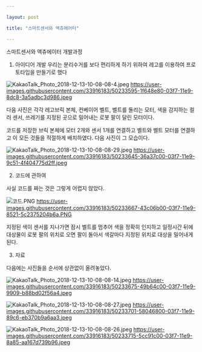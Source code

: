 ```yaml
---

layout: post

title: "스마트센서와 액츄에어터"

---
```


스마트센서와 액츄에이터 개발과정

1. 아이디어 개발
우리는 분리수거를 보다 편리하게 하기 위하여 레고를 이용하여 프로토타입을 만들기로 했다

![KakaoTalk_Photo_2018-12-13-10-08-08-4.jpeg](C:\Users\nsmna\Downloads\아카이브\KakaoTalk_Photo_2018-12-13-10-08-08-4.jpeg)
https://user-images.githubusercontent.com/33916183/50233595-1f648e80-03f7-11e9-8dc8-3a5adbc3d986.jpeg

다음 사진은 각각 레고브릭 본체, 컨베이어 벨트, 벨트를 돌리는 모터, 색을 감지하는 컬러 센서, 쓰레기를 지정된 곳으로 밀어내는 로봇 팔이 달린 모터이다.

코드를 저장한 브릭 본체에 모터 2개와 센서 1개를 연결하고 벨트와 벨트 모터를 연결하고 이 모든 것들을 적절하게 배치하였다. 다음 사진이 그 모습이다.

![KakaoTalk_Photo_2018-12-13-10-08-08-29.jpeg](C:\Users\nsmna\Downloads\아카이브\KakaoTalk_Photo_2018-12-13-10-08-08-29.jpeg)
https://user-images.githubusercontent.com/33916183/50233645-36a37c00-03f7-11e9-9c51-4f404775d2ff.jpeg

2. 코드에 관하여

사실 코드를 짜는 것은 그렇게 어렵지 않았다. 

![코드.PNG](C:\Users\nsmna\Downloads\아카이브\코드.PNG)
https://user-images.githubusercontent.com/33916183/50233667-43c06b00-03f7-11e9-8521-5c2375204b6a.PNG

지정된 색이 센서를 지나가면 잠시 벨트를 멈추어 색을 정확히 인지하고 일정시간 뒤에 대상물이 로봇 팔의 위치로 오면 팔이 돌아서 색갈마다 지정된 위치로 대상을 밀어내게 된다.

3. 자료

다음에는 사진들을 순서에 상관없이 올려놓았다.

![KakaoTalk_Photo_2018-12-13-10-08-08-14.jpeg](C:\Users\nsmna\Downloads\아카이브\KakaoTalk_Photo_2018-12-13-10-08-08-14.jpeg)
https://user-images.githubusercontent.com/33916183/50233675-49b64c00-03f7-11e9-9909-b88bd02f56a4.jpeg

![KakaoTalk_Photo_2018-12-13-10-08-08-27.jpeg](C:\Users\nsmna\Downloads\아카이브\KakaoTalk_Photo_2018-12-13-10-08-08-27.jpeg)
https://user-images.githubusercontent.com/33916183/50233701-58046800-03f7-11e9-89c6-eb370b9a6aa3.jpeg

![KakaoTalk_Photo_2018-12-13-10-08-08-26.jpeg](C:\Users\nsmna\Downloads\아카이브\KakaoTalk_Photo_2018-12-13-10-08-08-26.jpeg)
https://user-images.githubusercontent.com/33916183/50233715-5cc91c00-03f7-11e9-8a85-aa167d739b96.jpeg


